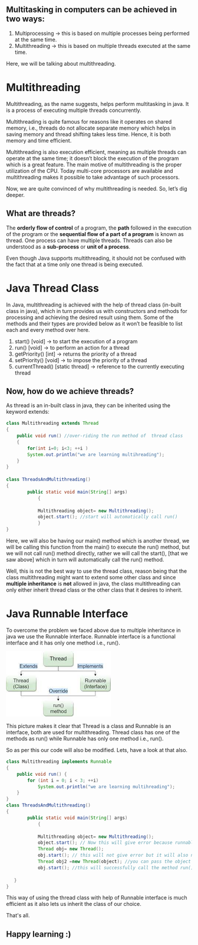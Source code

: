 ## Multitasking in computers can be achieved in two ways:
1)  Multiprocessing -> this is based on multiple processes being performed at the same time. 
2)  Multithreading -> this is based on multiple threads executed at the same time.

Here, we will be talking about multithreading. 

# Multithreading

Multithreading, as the name suggests, helps perform multitasking in java. It is a process of executing multiple threads concurrently. 

Multithreading is quite famous for reasons like it operates on shared memory, i.e., threads do not allocate separate memory which helps in saving memory and thread shifting takes less time. Hence, it is both memory and time efficient. 

Multithreading is also execution efficient, meaning as multiple threads can operate at the same time; it doesn’t block the execution of the program which is a great feature. The main motive of multithreading is the proper utilization of the CPU. Today multi-core processors are available and multithreading makes it possible to take advantage of such processors.

Now, we are quite convinced of why multithreading is needed. So, let’s dig deeper. 

## What are threads? 

The **orderly flow of control** of a program, the **path** followed in the execution of the program or the **sequential flow of a part of a program** is known as thread. One process can have multiple threads. Threads can also be understood as a **sub-process** or **unit of a process**.

 Even though Java supports multithreading, it should not be confused with the fact that at a time only one thread is being executed.

# Java Thread Class
In Java, multithreading is achieved with the help of thread class (in-built class in java), which in turn provides us with constructors and methods for processing and achieving the desired result using them.
Some of the methods and their types are provided below as it won’t be feasible to list each and every method over here.
1)  start()  [void] -> to start the execution of a program
2)  run()  [void] ->  to perform an action for a thread
3)  getPriority() [int] -> returns the priority of a thread
4)  setPriority()  [void] -> to impose the priority of a thread
5)  currentThread()  [static thread] -> reference to the currently executing thread

## Now, how do we achieve threads?
As thread is an in-built class in java, they can be inherited using the keyword extends:

```Java
class Multithreading extends Thread
{
    public void run() //over-riding the run method of  thread class
    {
        for(int i=0; i<3; ++i )
        System.out.println("we are learning multihreading");
    }
}

class ThreadsAndMultithreading()
{
        public static void main(String[] args) 
            {
            
            Multithreading object= new Multithreading();
            object.start(); //start will automatically call run()
            }
}
```

Here, we will also be having our main() method which is another thread,  we will be calling this function from the main() to execute the run() method, but we will not call run() method directly, rather we will call the start(), [that we saw above] which in turn will automatically call the run() method.

Well, this is not the best way to use the thread class, reason being that the class multithreading might want to extend some other class and since **multiple inheritance** is **not** allowed in java, the class multithreading can only either inherit thread class or the other class that it desires to inherit. 

# Java Runnable Interface
To overcome the problem we faced above due to multiple inheritance in java we use the Runnable interface. Runnable interface is a functional interface and it has only one method i.e., run().

![](img/runnable.jpg)
 
This picture makes it clear that Thread is a class and Runnable is an interface, both are used for multithreading. Thread class has one of the methods as run() while Runnable has only one method i.e., run().

So as per this our code will also be modified. Lets, have a look at that also.

```java
class Multithreading implements Runnable  
{ 
    public void run() { 
        for (int i = 0; i < 3; ++i)
            System.out.println("we are learning multihreading");
    }
}
class ThreadsAndMultithreading()
{
        public static void main(String[] args) 
            {
            
            Multithreading object= new Multithreading();
            object.start(); // Now this will give error because runnable doesn't have any method called start()
            Thread obj= new Thread();
            obj.start(); // this will not give error but it will also not do anything because it will call the start method of the thread class as it is called by an object of thread class
            Thread obj2 =new Thread(object); //you can pass the object of runnable 
            obj.start(); //this will successfully call the method run() of our class multithreading
         
   }
}
```

This way of using the thread class with help of Runnable interface is much efficient as it also lets us inherit the class of our choice.

That's all.
## Happy learning :)

